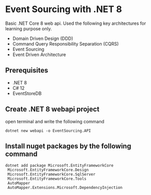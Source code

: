 # Event Sourcing with .NET 8
Basic .NET Core 8 web api. Used the following key architectures for learning purpose only.
- Domain Driven Design (DDD)
- Command Query Responsibility Separation (CQRS)
- Event Sourcing
- Event Driven Architecture

## Prerequisites
- .NET 8
- C# 12
- EventStoreDB

## Create .NET 8 webapi project
open terminal and write the following command
```
dotnet new webapi -o EventSourcing.API 
```

## Install nuget packages by the following command
```
dotnet add package Microsoft.EntityFrameworkCore
 Microsoft.EntityFrameworkCore.Design
 Microsoft.EntityFrameworkCore.SqlServer
 Microsoft.EntityFrameworkCore.Tools
 AutoMapper
 AutoMapper.Extensions.Microsoft.DependencyInjection
```

